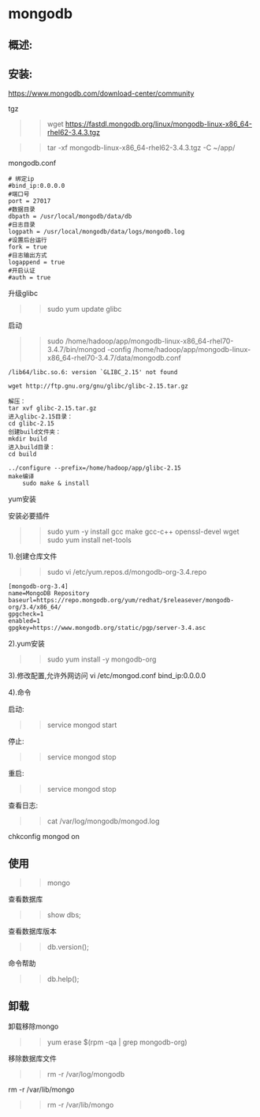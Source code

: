 # mongodb

## 概述:

## 安装:
https://www.mongodb.com/download-center/community

tgz
>> wget https://fastdl.mongodb.org/linux/mongodb-linux-x86_64-rhel62-3.4.3.tgz

>> tar -xf mongodb-linux-x86_64-rhel62-3.4.3.tgz -C ~/app/

mongodb.conf
```
# 绑定ip
#bind_ip:0.0.0.0
#端口号
port = 27017
#数据目录
dbpath = /usr/local/mongodb/data/db
#日志目录
logpath = /usr/local/mongodb/data/logs/mongodb.log
#设置后台运行
fork = true
#日志输出方式
logappend = true
#开启认证
#auth = true
```

升级glibc
>> sudo yum update glibc

启动
>> sudo /home/hadoop/app/mongodb-linux-x86_64-rhel70-3.4.7/bin/mongod -config /home/hadoop/app/mongodb-linux-x86_64-rhel70-3.4.7/data/mongodb.conf

```启动错误
/lib64/libc.so.6: version `GLIBC_2.15' not found

wget http://ftp.gnu.org/gnu/glibc/glibc-2.15.tar.gz

解压： 
tar xvf glibc-2.15.tar.gz
进入glibc-2.15目录：
cd glibc-2.15
创建build文件夹：
mkdir build
进入build目录：
cd build

../configure --prefix=/home/hadoop/app/glibc-2.15
make编译
    sudo make & install
```

yum安装

安装必要插件
>> sudo yum -y install gcc make gcc-c++ openssl-devel wget
>> sudo yum install net-tools

1).创建仓库文件
>> sudo vi /etc/yum.repos.d/mongodb-org-3.4.repo

```
[mongodb-org-3.4]
name=MongoDB Repository
baseurl=https://repo.mongodb.org/yum/redhat/$releasever/mongodb-org/3.4/x86_64/
gpgcheck=1
enabled=1
gpgkey=https://www.mongodb.org/static/pgp/server-3.4.asc
```

2).yum安装
>> sudo yum install -y mongodb-org

3).修改配置,允许外网访问
vi /etc/mongod.conf
bind_ip:0.0.0.0

4).命令

启动:
>> service mongod start

停止:
>> service mongod stop

重启:
>> service mongod stop

查看日志:
>> cat /var/log/mongodb/mongod.log

chkconfig mongod on

## 使用
>> mongo

查看数据库
>> show dbs;

查看数据库版本
>> db.version();

命令帮助
>> db.help();

## 卸载

卸载移除mongo
>> yum erase $(rpm -qa | grep mongodb-org)

移除数据库文件
>> rm -r /var/log/mongodb

rm -r /var/lib/mongo
>> rm -r /var/lib/mongo